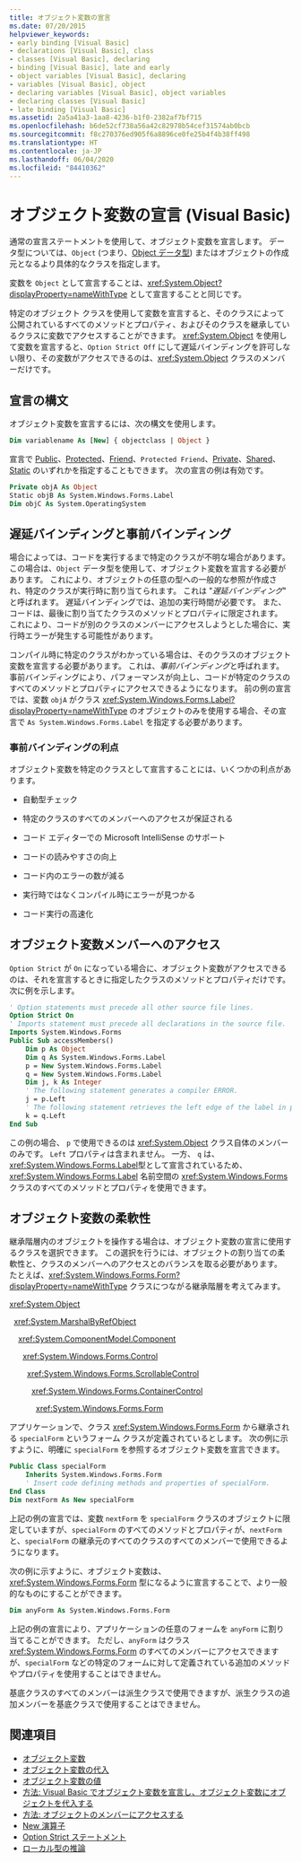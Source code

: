 ```yaml
---
title: オブジェクト変数の宣言
ms.date: 07/20/2015
helpviewer_keywords:
- early binding [Visual Basic]
- declarations [Visual Basic], class
- classes [Visual Basic], declaring
- binding [Visual Basic], late and early
- object variables [Visual Basic], declaring
- variables [Visual Basic], object
- declaring variables [Visual Basic], object variables
- declaring classes [Visual Basic]
- late binding [Visual Basic]
ms.assetid: 2a5a41a3-1aa8-4236-b1f0-2382af7bf715
ms.openlocfilehash: b6de52cf738a56a42c82978b54cef31574ab0bcb
ms.sourcegitcommit: f8c270376ed905f6a8896ce0fe25b4f4b38ff498
ms.translationtype: HT
ms.contentlocale: ja-JP
ms.lasthandoff: 06/04/2020
ms.locfileid: "84410362"
---
```

# <a name="object-variable-declaration-visual-basic"></a>オブジェクト変数の宣言 (Visual Basic)
通常の宣言ステートメントを使用して、オブジェクト変数を宣言します。 データ型については、`Object` (つまり、[Object データ型](../../../language-reference/data-types/object-data-type.md)) またはオブジェクトの作成元となるより具体的なクラスを指定します。  
  
 変数を `Object` として宣言することは、<xref:System.Object?displayProperty=nameWithType> として宣言することと同じです。  
  
 特定のオブジェクト クラスを使用して変数を宣言すると、そのクラスによって公開されているすべてのメソッドとプロパティ、およびそのクラスを継承しているクラスに変数でアクセスすることができます。 <xref:System.Object> を使用して変数を宣言すると、`Option Strict Off` にして遅延バインディングを許可しない限り、その変数がアクセスできるのは、<xref:System.Object> クラスのメンバーだけです。  
  
## <a name="declaration-syntax"></a>宣言の構文  
 オブジェクト変数を宣言するには、次の構文を使用します。  
  
```vb  
Dim variablename As [New] { objectclass | Object }  
```  
  
 宣言で [Public](../../../language-reference/modifiers/public.md)、[Protected](../../../language-reference/modifiers/protected.md)、[Friend](../../../language-reference/modifiers/friend.md)、`Protected Friend`、[Private](../../../language-reference/modifiers/private.md)、[Shared](../../../language-reference/modifiers/shared.md)、[Static](../../../language-reference/modifiers/static.md) のいずれかを指定することもできます。 次の宣言の例は有効です。  
  
```vb  
Private objA As Object  
Static objB As System.Windows.Forms.Label  
Dim objC As System.OperatingSystem  
```  
  
## <a name="late-binding-and-early-binding"></a>遅延バインディングと事前バインディング  
 場合によっては、コードを実行するまで特定のクラスが不明な場合があります。 この場合は、`Object` データ型を使用して、オブジェクト変数を宣言する必要があります。 これにより、オブジェクトの任意の型への一般的な参照が作成され、特定のクラスが実行時に割り当てられます。 これは "*遅延バインディング*" と呼ばれます。 遅延バインディングでは、追加の実行時間が必要です。 また、コードは、最後に割り当てたクラスのメソッドとプロパティに限定されます。 これにより、コードが別のクラスのメンバーにアクセスしようとした場合に、実行時エラーが発生する可能性があります。  
  
 コンパイル時に特定のクラスがわかっている場合は、そのクラスのオブジェクト変数を宣言する必要があります。 これは、*事前バインディング*と呼ばれます。 事前バインディングにより、パフォーマンスが向上し、コードが特定のクラスのすべてのメソッドとプロパティにアクセスできるようになります。 前の例の宣言では、変数 `objA` がクラス <xref:System.Windows.Forms.Label?displayProperty=nameWithType> のオブジェクトのみを使用する場合、その宣言で `As System.Windows.Forms.Label` を指定する必要があります。  
  
### <a name="advantages-of-early-binding"></a>事前バインディングの利点  
 オブジェクト変数を特定のクラスとして宣言することには、いくつかの利点があります。  
  
- 自動型チェック  
  
- 特定のクラスのすべてのメンバーへのアクセスが保証される  
  
- コード エディターでの Microsoft IntelliSense のサポート  
  
- コードの読みやすさの向上  
  
- コード内のエラーの数が減る  
  
- 実行時ではなくコンパイル時にエラーが見つかる  
  
- コード実行の高速化  
  
## <a name="access-to-object-variable-members"></a>オブジェクト変数メンバーへのアクセス  
 `Option Strict` が `On` になっている場合に、オブジェクト変数がアクセスできるのは、それを宣言するときに指定したクラスのメソッドとプロパティだけです。 次に例を示します。  
  
```vb  
' Option statements must precede all other source file lines.  
Option Strict On  
' Imports statement must precede all declarations in the source file.  
Imports System.Windows.Forms  
Public Sub accessMembers()  
    Dim p As Object  
    Dim q As System.Windows.Forms.Label  
    p = New System.Windows.Forms.Label  
    q = New System.Windows.Forms.Label  
    Dim j, k As Integer  
    ' The following statement generates a compiler ERROR.  
    j = p.Left  
    ' The following statement retrieves the left edge of the label in pixels.  
    k = q.Left  
End Sub  
```  
  
 この例の場合、 `p` で使用できるのは <xref:System.Object> クラス自体のメンバーのみです。 `Left` プロパティは含まれません。 一方、 `q` は、 <xref:System.Windows.Forms.Label>型として宣言されているため、 <xref:System.Windows.Forms.Label> 名前空間の <xref:System.Windows.Forms> クラスのすべてのメソッドとプロパティを使用できます。  
  
## <a name="flexibility-of-object-variables"></a>オブジェクト変数の柔軟性  
 継承階層内のオブジェクトを操作する場合は、オブジェクト変数の宣言に使用するクラスを選択できます。 この選択を行うには、オブジェクトの割り当ての柔軟性と、クラスのメンバーへのアクセスとのバランスを取る必要があります。 たとえば、<xref:System.Windows.Forms.Form?displayProperty=nameWithType> クラスにつながる継承階層を考えてみます。  
  
 <xref:System.Object>  
  
 &nbsp;&nbsp;<xref:System.MarshalByRefObject>  
  
 &nbsp;&nbsp;&nbsp;&nbsp;<xref:System.ComponentModel.Component>  
  
 &nbsp;&nbsp;&nbsp;&nbsp;&nbsp;&nbsp;<xref:System.Windows.Forms.Control>  
  
 &nbsp;&nbsp;&nbsp;&nbsp;&nbsp;&nbsp;&nbsp;&nbsp;<xref:System.Windows.Forms.ScrollableControl>  
  
 &nbsp;&nbsp;&nbsp;&nbsp;&nbsp;&nbsp;&nbsp;&nbsp;&nbsp;&nbsp;<xref:System.Windows.Forms.ContainerControl>  
  
 &nbsp;&nbsp;&nbsp;&nbsp;&nbsp;&nbsp;&nbsp;&nbsp;&nbsp;&nbsp;&nbsp;&nbsp;<xref:System.Windows.Forms.Form>  
  
 アプリケーションで、クラス <xref:System.Windows.Forms.Form> から継承される `specialForm` というフォーム クラスが定義されているとします。 次の例に示すように、明確に `specialForm` を参照するオブジェクト変数を宣言できます。  
  
```vb  
Public Class specialForm  
    Inherits System.Windows.Forms.Form  
    ' Insert code defining methods and properties of specialForm.  
End Class  
Dim nextForm As New specialForm  
```  
  
 上記の例の宣言では、変数 `nextForm` を `specialForm` クラスのオブジェクトに限定していますが、`specialForm` のすべてのメソッドとプロパティが、`nextForm` と、`specialForm` の継承元のすべてのクラスのすべてのメンバーで使用できるようになります。  
  
 次の例に示すように、オブジェクト変数は、<xref:System.Windows.Forms.Form> 型になるように宣言することで、より一般的なものにすることができます。  
  
```vb  
Dim anyForm As System.Windows.Forms.Form  
```  
  
 上記の例の宣言により、アプリケーションの任意のフォームを `anyForm` に割り当てることができます。 ただし、`anyForm` はクラス <xref:System.Windows.Forms.Form> のすべてのメンバーにアクセスできますが、`specialForm` などの特定のフォームに対して定義されている追加のメソッドやプロパティを使用することはできません。  
  
 基底クラスのすべてのメンバーは派生クラスで使用できますが、派生クラスの追加メンバーを基底クラスで使用することはできません。  
  
## <a name="see-also"></a>関連項目

- [オブジェクト変数](object-variables.md)
- [オブジェクト変数の代入](object-variable-assignment.md)
- [オブジェクト変数の値](object-variable-values.md)
- [方法: Visual Basic でオブジェクト変数を宣言し、オブジェクト変数にオブジェクトを代入する](how-to-declare-an-object-variable-and-assign-an-object-to-it.md)
- [方法: オブジェクトのメンバーにアクセスする](how-to-access-members-of-an-object.md)
- [New 演算子](../../../language-reference/operators/new-operator.md)
- [Option Strict ステートメント](../../../language-reference/statements/option-strict-statement.md)
- [ローカル型の推論](local-type-inference.md)
